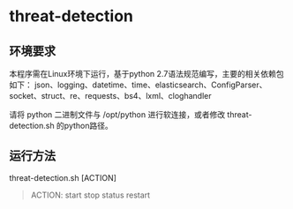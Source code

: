 # threat-detection
## 环境要求
本程序需在Linux环境下运行，基于python 2.7语法规范编写，主要的相关依赖包如下：
json、logging、datetime、time、elasticsearch、ConfigParser、socket、struct、re、requests、bs4、lxml、cloghandler

请将 python 二进制文件与 /opt/python 进行软连接，或者修改 threat-detection.sh 的python路径。

## 运行方法
threat-detection.sh [ACTION]  
>ACTION:  start  stop  status  restart  



